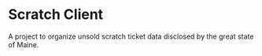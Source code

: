 # Scratch Client

A project to organize unsold scratch ticket data disclosed by the great state of Maine.
